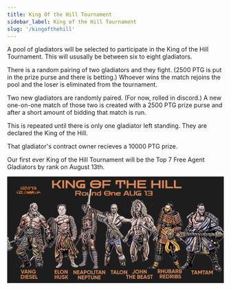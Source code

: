 ```yaml
---
title: King Of the Hill Tournament
sidebar_label: King of the Hill Tournament
slug: '/kingofthehill'
---
```


A pool of gladiators will be selected to participate in the King of the Hill Tournament.
This will ususally be between six to eight gladiators.

There is a random pairing of two gladiators and they fight.  (2500 PTG is put in the prize purse and there is betting.)
Whoever wins the match rejoins the pool and the loser is eliminated from the tournament.

Two new gladiators are randomly paired.  (For now, rolled in discord.)
A new one-on-one match of those two is created with a 2500 PTG prize purse and after a short amount of bidding that match is run.

This is repeated until there is only one gladiator left standing.
They are declared the King of the Hill.

That gladiator's contract owner recieves a 10000 PTG prize.

Our first ever King of the Hill Tournament will be the Top 7 Free Agent Gladiators by rank on August 13th.

![image](KingOfTheHillRd1.png)
